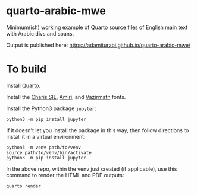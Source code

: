 # quarto-arabic-mwe
Minimum(ish) working example of Quarto source files of English main text with Arabic divs and spans.

Output is published here: https://adamiturabi.github.io/quarto-arabic-mwe/

# To build

Install [Quarto](https://quarto.org/docs/get-started/).

Install the [Charis SIL](https://software.sil.org/charis/download/),
[Amiri](https://github.com/alif-type/amiri/releases/latest),
and [Vazirmatn](https://github.com/rastikerdar/vazirmatn/releases/tag/v33.003)
fonts.

Install the Python3 package `jupyter`:

```
python3 -m pip install jupyter
```

If it doesn't let you install the package in this way, then follow directions to install it in a virtual environment:

```
python3 -m venv path/to/venv
source path/to/venv/bin/activate
python3 -m pip install jupyter
```

In the above repo, within the venv just created (if applicable), 
use this command to render the HTML and PDF outputs:

```
quarto render
```

